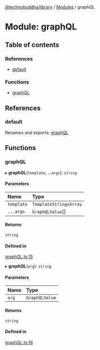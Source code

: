 [@technobuddha/library](../../README.md) / [Modules](../Modules.md) / graphQL

# Module: graphQL

## Table of contents

### References

- [default](graphQL.md#default)

### Functions

- [graphQL](graphQL.md#graphql)

## References

### default

Renames and exports: [graphQL](graphQL.md#graphql)

## Functions

### graphQL

▸ **graphQL**(`template`, ...`args`): `string`

#### Parameters

| Name | Type |
| :------ | :------ |
| `template` | `TemplateStringsArray` |
| `...args` | `GraphQLValue`[] |

#### Returns

`string`

#### Defined in

[graphQL.ts:15](../../src/graphQL.ts#L15)

▸ **graphQL**(`arg`): `string`

#### Parameters

| Name | Type |
| :------ | :------ |
| `arg` | `GraphQLValue` |

#### Returns

`string`

#### Defined in

[graphQL.ts:16](../../src/graphQL.ts#L16)
